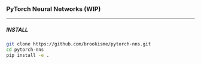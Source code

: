 ### PyTorch Neural Networks (WIP)

---

##### INSTALL

```bash
git clone https://github.com/brookisme/pytorch-nns.git
cd pytorch-nns
pip install -e .
```


